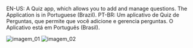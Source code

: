 EN-US:
A Quiz app, which allows you to add and manage questions. The Application is in Portuguese (Brazil).
PT-BR:
Um aplicativo de Quiz de Perguntas, que permite que você adicione e gerencia perguntas. O Aplicativo está em Português (Brasil).

![imagem_01](https://user-images.githubusercontent.com/110249038/211325966-af074461-5bfc-4ad5-8f36-9098ee568c25.png)
![imagem_02](https://user-images.githubusercontent.com/110249038/211325989-f20483e9-7b53-4758-a2c7-a84bd948921a.png)
